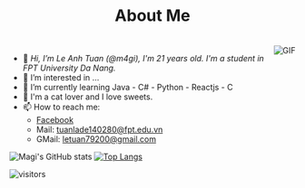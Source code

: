 
<h1 align="center"> About Me </h1>
<br/>  
<img align="right" alt="GIF" src="https://github.com/m4gi/m4gi/blob/main/image.gif?raw=true" />


- 👋<i> Hi, I’m Le Anh Tuan (@m4gi), I'm 21 years old. I'm a student in FPT University Da Nang. </i>
- 👀 I’m interested in ...
- 🌱 I’m currently learning Java - C# - Python - Reactjs - C
- 💞️ I'm a cat lover and I love sweets.
- 📫 How to reach me:
  - [Facebook](https://www.facebook.com/letuan7920)
  - Mail: tuanlade140280@fpt.edu.vn
  - GMail: letuan79200@gmail.com


![Magi's GitHub stats](https://github-readme-stats.vercel.app/api?username=m4gi&show_icons=true&theme=radical)
[![Top Langs](https://github-readme-stats.vercel.app/api/top-langs/?username=m4gi&layout=compact&theme=radical)](https://github.com/m4gi/github-readme-stats)
<br/>

![visitors](https://visitor-badge.laobi.icu/badge?page_id=m4gi.m4gi)
<!---
m4gi/m4gi is a ✨ special ✨ repository because its `README.md` (this file) appears on your GitHub profile.
You can click the Preview link to take a look at your changes.
--->
